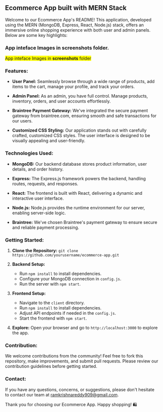 ## Ecommerce App built with MERN Stack

Welcome to our Ecommerce App's README! This application, developed using the MERN (MongoDB, Express, React, Node.js) stack, offers an immersive online shopping experience with both user and admin panels. Below are some key highlights:

### App inteface Images in **screenshots** folder.
<span style="background-color:yellow">App inteface Images in **screenshots** folder</span>
### Features:

- **User Panel:** Seamlessly browse through a wide range of products, add items to the cart, manage your profile, and track your orders.

- **Admin Panel:** As an admin, you have full control. Manage products, inventory, orders, and user accounts effortlessly.

- **Braintree Payment Gateway:** We've integrated the secure payment gateway from braintree.com, ensuring smooth and safe transactions for our users.

- **Customized CSS Styling:** Our application stands out with carefully crafted, customized CSS styles. The user interface is designed to be visually appealing and user-friendly.

### Technologies Used:

- **MongoDB:** Our backend database stores product information, user details, and order history.

- **Express:** The Express.js framework powers the backend, handling routes, requests, and responses.

- **React:** The frontend is built with React, delivering a dynamic and interactive user interface.

- **Node.js:** Node.js provides the runtime environment for our server, enabling server-side logic.

- **Braintree:** We've chosen Braintree's payment gateway to ensure secure and reliable payment processing.

### Getting Started:

1. **Clone the Repository:** `git clone https://github.com/yourusername/ecommerce-app.git`

2. **Backend Setup:**
   - Run `npm install` to install dependencies.
   - Configure your MongoDB connection in `config.js`.
   - Run the server with `npm start`.

3. **Frontend Setup:**
   - Navigate to the `client` directory.
   - Run `npm install` to install dependencies.
   - Adjust API endpoints if needed in the `config.js`.
   - Start the frontend with `npm start`.

4. **Explore:** Open your browser and go to `http://localhost:3000` to explore the app.

### Contribution:

We welcome contributions from the community! Feel free to fork this repository, make improvements, and submit pull requests. Please review our contribution guidelines before getting started.

### Contact:

If you have any questions, concerns, or suggestions, please don't hesitate to contact our team at ramkrishnareddy909@gmail.com.

Thank you for choosing our Ecommerce App. Happy shopping! 🛍️
